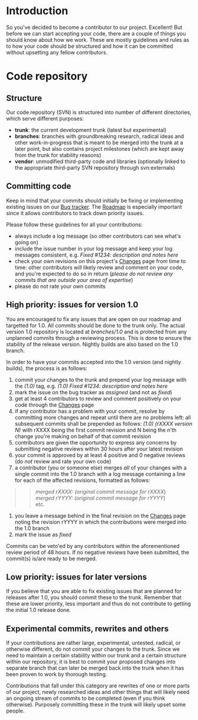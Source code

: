 # Introduction #

So you've decided to become a contributor to our project. Excellent! But before we can start accepting your code, there are a couple of things you should know about how we work. These are mostly guidelines and rules as to how your code should be structured and how it can be committed without upsetting any fellow contributors.

# Code repository #

## Structure ##
Our code repository (SVN) is structured into number of different directories, which serve different purposes:
  * **trunk**: the current development trunk (latest but experimental)
  * **branches**: branches with groundbreaking research, radical ideas and other work-in-progress that is meant to be merged into the trunk at a later point, but also contains project milestones (which are kept away from the trunk for stability reasons)
  * **vendor**: unmodified third-party code and libraries (optionally linked to the appropriate third-party SVN repository through svn:externals)

## Committing code ##
Keep in mind that your commits should initially be fixing or implementing existing issues on our [Bug tracker](http://bugs.mtasa.com). The [Roadmap](http://bugs.mtasa.com/roadmap_page.php) is especially important since it allows contributors to track down priority issues.

Please follow these guidelines for all your contributions:
  * always include a log message (so other contributors can see what's going on)
  * include the issue number in your log message and keep your log messages consistent, e.g. _Fixed #1234: description and notes here_
  * check your own revisions on this project's [Changes](http://code.google.com/p/multitheftauto/source/list) page from time to time: other contributors will likely review and comment on your code, and you're expected to do so in return (_please do not review any commits that are outside your area of expertise_)
  * please do not rate your own commits

## High priority: issues for version 1.0 ##

You are encouraged to fix any issues that are open on our roadmap and targetted for 1.0. All commits should be done to the trunk only. The actual version 1.0 repository is located at _branches/1.0_ and is protected from any unplanned commits through a reviewing process. This is done to ensure the stability of the release version. Nightly builds are also based on the 1.0 branch.

In order to have your commits accepted into the 1.0 version (and nightly builds), the process is as follows:
  1. commit your changes to the trunk and prepend your log message with the _(1.0)_ tag, e.g. _(1.0) Fixed #1234: description and notes here_
  1. mark the issue on the bug tracker as _assigned_ (and not as _fixed_)
  1. get at least 4 contributors to review and comment positively on your code through the [Changes](http://code.google.com/p/multitheftauto/source/list) page
  1. if any contributor has a problem with your commit, resolve by committing more changes and repeat until there are no problems left: all subsequent commits shall be prepended as follows: _(1.0) (rXXXX version N)_ with rXXXX being the first commit revision and N being the n'th change you're making on behalf of that commit revision
  1. contributors are given the opportunity to express any concerns by submitting negative reviews within 30 hours after your latest revision
  1. your commit is approved by at least 4 positive and 0 negative reviews (do _not_ review and rate your own code)
  1. a contributor (you or someone else) merges _all_ of your changes with a single commit into the 1.0 branch with a log message containing a line for each of the affected revisions, formatted as follows:
> > _merged rXXXX: (original commit message for rXXXX_)<br />
> > _merged rYYYY: (original commit message for rYYYY_)<br />
> > etc.
  1. you leave a message behind in the final revision on the [Changes](http://code.google.com/p/multitheftauto/source/list) page noting the revision rYYYY in which the contributions were merged into the 1.0 branch
  1. mark the issue as _fixed_

Commits can be veto'ed by any contributors within the aforementioned review period of 48 hours. If no negative reviews have been submitted, the commit(s) is/are ready to be merged.

## Low priority: issues for later versions ##

If you believe that you are able to fix existing issues that are planned for releases after 1.0, you should commit these to the trunk. Remember that these are lower priority, less important and thus do not contribute to getting the initial 1.0 release done.

## Experimental commits, rewrites and others ##

If your contributions are rather large, experimental, untested, radical, or otherwise different, do not commit your changes to the trunk. Since we need to maintain a certain stability within our trunk and a certain structure within our repository, it is best to commit your proposed changes into separate branch that can later be merged back into the trunk when it has been proven to work by thorough testing.

Contributions that fall under this category are rewrites of one or more parts of our project, newly researched ideas and other things that will likely need an ongoing stream of commits to be completed (even if you think otherwise). Purposely committing these in the trunk will likely upset some people.